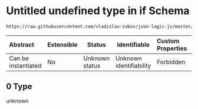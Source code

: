 # Untitled undefined type in if Schema

```txt
https://raw.githubusercontent.com/vladislav-zubov/json-logic-js/master/schemas/operators/logic/if.json#/examples/0
```




| Abstract            | Extensible | Status         | Identifiable            | Custom Properties | Additional Properties | Access Restrictions | Defined In                                                  |
| :------------------ | ---------- | -------------- | ----------------------- | :---------------- | --------------------- | ------------------- | ----------------------------------------------------------- |
| Can be instantiated | No         | Unknown status | Unknown identifiability | Forbidden         | Allowed               | none                | [if.json\*](operators/logic/if.json "open original schema") |

## 0 Type

unknown
